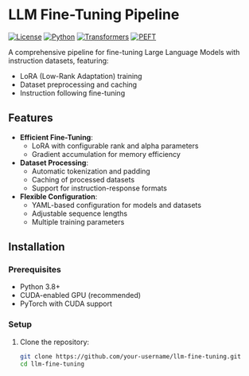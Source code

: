 # LLM Fine-Tuning Pipeline

[![License](https://img.shields.io/badge/license-MIT-blue.svg)](LICENSE)
[![Python](https://img.shields.io/badge/python-3.8%2B-blue)](https://www.python.org/)
[![Transformers](https://img.shields.io/badge/🤗%20Transformers-supported-yellow)](https://huggingface.co/docs/transformers)
[![PEFT](https://img.shields.io/badge/PEFT-LoRA%20support-red)](https://github.com/huggingface/peft)

A comprehensive pipeline for fine-tuning Large Language Models with instruction datasets, featuring:
- LoRA (Low-Rank Adaptation) training
- Dataset preprocessing and caching
- Instruction following fine-tuning

## Features
- **Efficient Fine-Tuning**:
  - LoRA with configurable rank and alpha parameters
  - Gradient accumulation for memory efficiency
- **Dataset Processing**:
  - Automatic tokenization and padding
  - Caching of processed datasets
  - Support for instruction-response formats
- **Flexible Configuration**:
  - YAML-based configuration for models and datasets
  - Adjustable sequence lengths
  - Multiple training parameters

## Installation

### Prerequisites
- Python 3.8+
- CUDA-enabled GPU (recommended)
- PyTorch with CUDA support

### Setup
1. Clone the repository:
   ```bash
   git clone https://github.com/your-username/llm-fine-tuning.git
   cd llm-fine-tuning
